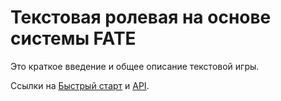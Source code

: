 # Текстовая ролевая на основе системы FATE

Это краткое введение и общее описание текстовой игры.

Ссылки на [Быстрый старт](start.md)
и [API](api.md).